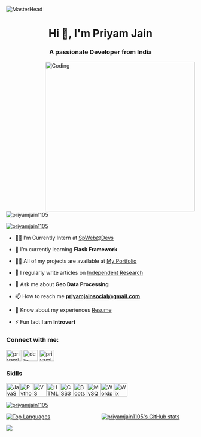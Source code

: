 
![MasterHead](https://th.bing.com/th/id/R.75ea38495d3a5bc0c90316b57f9bbfb5?rik=CKmgcCEhXQE1OA&riu=http%3a%2f%2fwww.pramukhdigital.com%2fwp-content%2fuploads%2f2018%2f07%2fNew-PNC-Animated-Banners.gif&ehk=fs6XGSkrODbDz9LuU2tZgUw5aQd76DxwLvAaGpktUZI%3d&risl=&pid=ImgRaw&r=0)

<h1 align="center">Hi 👋, I'm Priyam Jain</h1>

<h3 align="center">A passionate Developer from India</h3>
<img align="right" alt="Coding" width="400" src="https://cdn.dribbble.com/users/1162077/screenshots/3848914/programmer.gif">

<p align="left"> <img src="https://komarev.com/ghpvc/?username=priyamjain1105&label=Profile%20views&color=0e75b6&style=flat" alt="priyamjain1105" /> </p>

<p align="left"> <a href="https://twitter.com/priyamjain1105" target="blank"><img src="https://img.shields.io/twitter/follow/priyamjain1105?logo=twitter&style=for-the-badge" alt="priyamjain1105" /></a> </p>

- 🧑‍💼 I’m Currently Intern at [SpWeb@Devs](https://www.spwebdevs.com/)

- 🌱 I’m currently learning **Flask Framework**

- 👨‍💻 All of my projects are available at [My Portfolio](https://priyamweb.wixsite.com/priyamexploration)

- 📝 I regularly write articles on [Independent Research](https://5f4099db62df8.site123.me/)

- 💬 Ask me about **Geo Data Processing**

- 📫 How to reach me **priyamjainsocial@gmail.com**

- 📄 Know about my experiences [Resume](https://www.linkedin.com/in/dev-priyam/overlay/1715042095322/single-media-viewer/?profileId=ACoAAEMbflwBMVNwoo-DQETizJ0aUP5uSjniA_M)

- ⚡ Fun fact **I am Introvert**

<h3 align="left">Connect with me:</h3>
<p align="left">
<a href="https://twitter.com/priyamjain1105" target="blank"><img align="center" src="https://raw.githubusercontent.com/rahuldkjain/github-profile-readme-generator/master/src/images/icons/Social/twitter.svg" alt="priyamjain1105" height="30" width="40" /></a>
<a href="https://linkedin.com/in/dev-priyam" target="blank"><img align="center" src="https://raw.githubusercontent.com/rahuldkjain/github-profile-readme-generator/master/src/images/icons/Social/linked-in-alt.svg" alt="dev-priyam" height="30" width="40" /></a>
<a href="https://medium.com/priyamjainofficial" target="blank"><img align="center" src="https://raw.githubusercontent.com/rahuldkjain/github-profile-readme-generator/master/src/images/icons/Social/medium.svg" alt="priyamjainofficial" height="30" width="40" /></a>
</p>

### Skills

<p align="left">
<a href="https://developer.mozilla.org/en-US/docs/Web/JavaScript" target="_blank" rel="noreferrer"><img src="https://raw.githubusercontent.com/danielcranney/readme-generator/main/public/icons/skills/javascript-colored.svg" width="36" height="36" alt="JavaScript" /></a><a href="https://www.python.org/" target="_blank" rel="noreferrer"><img src="https://raw.githubusercontent.com/danielcranney/readme-generator/main/public/icons/skills/python-colored.svg" width="36" height="36" alt="Python" /></a><a href="https://code.visualstudio.com/" target="_blank" rel="noreferrer"><img src="https://raw.githubusercontent.com/danielcranney/readme-generator/main/public/icons/skills/visualstudiocode.svg" width="36" height="36" alt="VS Code" /></a><a href="https://developer.mozilla.org/en-US/docs/Glossary/HTML5" target="_blank" rel="noreferrer"><img src="https://raw.githubusercontent.com/danielcranney/readme-generator/main/public/icons/skills/html5-colored.svg" width="36" height="36" alt="HTML5" /></a><a href="https://www.w3.org/TR/CSS/#css" target="_blank" rel="noreferrer"><img src="https://raw.githubusercontent.com/danielcranney/readme-generator/main/public/icons/skills/css3-colored.svg" width="36" height="36" alt="CSS3" /></a><a href="https://getbootstrap.com/" target="_blank" rel="noreferrer"><img src="https://raw.githubusercontent.com/danielcranney/readme-generator/main/public/icons/skills/bootstrap-colored.svg" width="36" height="36" alt="Bootstrap" /></a><a href="https://www.mysql.com/" target="_blank" rel="noreferrer"><img src="https://raw.githubusercontent.com/danielcranney/readme-generator/main/public/icons/skills/mysql-colored.svg" width="36" height="36" alt="MySQL" /></a><a href="https://wordpress.com" target="_blank" rel="noreferrer"><img src="https://raw.githubusercontent.com/danielcranney/readme-generator/main/public/icons/skills/wordpress-colored.svg" width="36" height="36" alt="Wordpress" /></a><a href="https://wix.com" target="_blank" rel="noreferrer"><img src="https://raw.githubusercontent.com/danielcranney/readme-generator/main/public/icons/skills/wix-colored.svg" width="36" height="36" alt="Wix" /></a>
</p>
<p align="left"> <a href="https://github.com/ryo-ma/github-profile-trophy"><img src="https://github-profile-trophy.vercel.app/?username=priyamjain1105" alt="priyamjain1105" /></a> </p>

<div style="display: flex; flex-wrap: wrap; justify-content: space-between; align-items: flex-start;">
    <a href="https://github.com/priyamjain1105" style="flex: 1; margin-right: 5px;">
        <img src="https://github-readme-stats.vercel.app/api/top-langs/?username=priyamjain1105&langs_count=10&title_color=0891b2&text_color=ffffff&icon_color=0891b2&bg_color=1c1917&hide_border=true&locale=en&custom_title=Top%20%Languages" alt="Top Languages" />
    </a>
    <a href="http://www.github.com/priyamjain1105" style="flex: 1;">
        <img src="https://github-readme-stats.vercel.app/api?username=priyamjain1105&show_icons=true&hide=&count_private=true&title_color=0891b2&text_color=ffffff&icon_color=0891b2&bg_color=1c1917&hide_border=true&show_icons=true" alt="priyamjain1105's GitHub stats" />
    </a>
</div>


<a href="http://www.github.com/priyamjain1105"><img src="https://github-readme-streak-stats.herokuapp.com/?user=priyamjain1105&stroke=ffffff&background=1c1917&ring=0891b2&fire=0891b2&currStreakNum=ffffff&currStreakLabel=0891b2&sideNums=ffffff&sideLabels=ffffff&dates=ffffff&hide_border=true" /></a>


